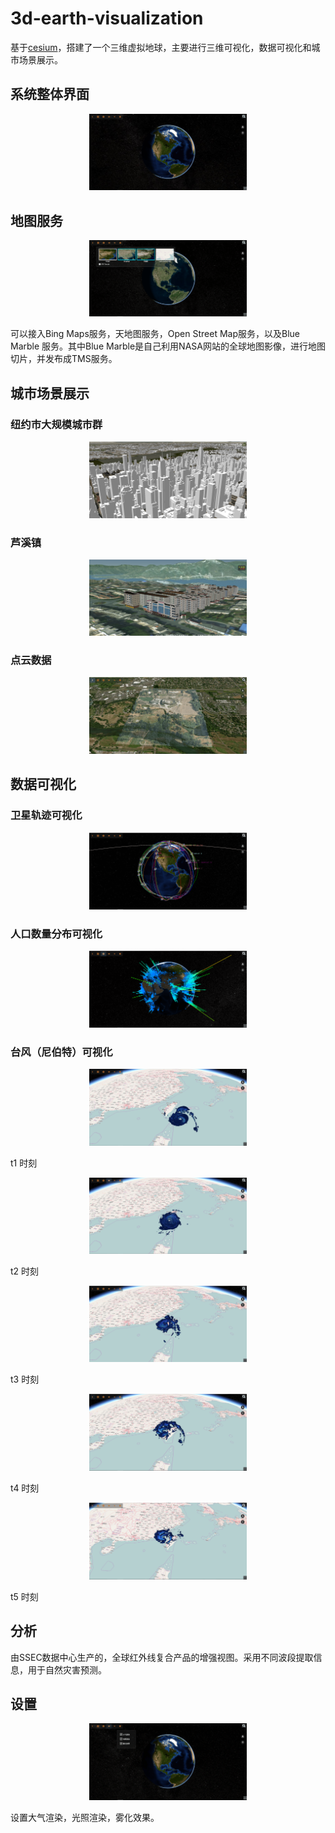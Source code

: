 # 3d-earth-visualization

基于[cesium](https://github.com/AnalyticalGraphicsInc/cesium)，搭建了一个三维虚拟地球，主要进行三维可视化，数据可视化和城市场景展示。

## 系统整体界面

<p align="center">
<img src="./images/github/ui.png" width="50%" />
</p>

## 地图服务

<p align="center">
<img src="./images/github/ditu.png" width="50%" />
</p>

可以接入Bing Maps服务，天地图服务，Open Street Map服务，以及Blue Marble 服务。其中Blue Marble是自己利用NASA网站的全球地图影像，进行地图切片，并发布成TMS服务。

## 城市场景展示

### 纽约市大规模城市群

<p align="center">
<img src="./images/github/nyc.png" width="50%" />
</p>

### 芦溪镇

<p align="center">
<img src="./images/github/luxi.png" width="50%" />
</p>

### 点云数据

<p align="center">
<img src="./images/github/pnts.png" width="50%" />
</p>

## 数据可视化

### 卫星轨迹可视化

<p align="center">
<img src="./images/github/satellite.png" width="50%" />
</p>

### 人口数量分布可视化

<p align="center">
<img src="./images/github/population.png" width="50%" />
</p>

### 台风（尼伯特）可视化

<p align="center">
<img src="./images/github/1.png" width="50%" />
<p>t1 时刻</p>
</p>

<p align="center">
<img src="./images/github/2.png" width="50%" />
<p>t2 时刻</p>
</p>

<p align="center">
<img src="./images/github/3.png" width="50%" />
<p>t3 时刻</p>
</p>

<p align="center">
<img src="./images/github/4.png" width="50%" />
<p>t4 时刻</p>
</p>

<p align="center">
<img src="./images/github/5.png" width="50%" />
<p>t5 时刻</p>
</p>


## 分析

由SSEC数据中心生产的，全球红外线复合产品的增强视图。采用不同波段提取信息，用于自然灾害预测。

## 设置

<p align="center">
<img src="./images/github/setting.png" width="50%" />
</p>

设置大气渲染，光照渲染，雾化效果。